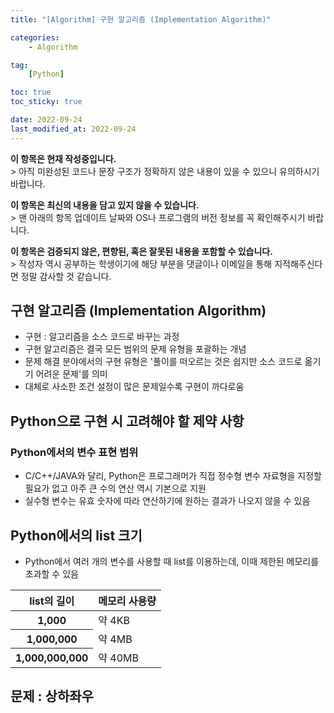 ```yaml
---
title: "[Algorithm] 구현 알고리즘 (Implementation Algorithm)"

categories:
    - Algorithm

tag:
    [Python]

toc: true
toc_sticky: true

date: 2022-09-24
last_modified_at: 2022-09-24
---
```


<p class="notice--primary"><strong>이 항목은 현재 작성중입니다.</strong><br>> 아직 미완성된 코드나 문장 구조가 정확하지 않은 내용이 있을 수 있으니 유의하시기 바랍니다.</p>

<p class="notice--danger"><strong>이 항목은 최신의 내용을 담고 있지 않을 수 있습니다.</strong><br>> 맨 아래의 항목 업데이트 날짜와 OS나 프로그램의 버전 정보를 꼭 확인해주시기 바랍니다.</p>

<p class="notice--warning"><strong>이 항목은 검증되지 않은, 편향된, 혹은 잘못된 내용을 포함할 수 있습니다.</strong><br>> 작성자 역시 공부하는 학생이기에 해당 부분을 댓글이나 이메일을 통해 지적해주신다면 정말 감사할 것 같습니다.</p>

## 구현 알고리즘 (Implementation Algorithm)
- 구현 : 알고리즘을 소스 코드로 바꾸는 과정
- 구현 알고리즘은 결국 모든 범위의 문제 유형을 포괄하는 개념
- 문제 해결 분야에서의 구현 유형은 '풀이를 떠오르는 것은 쉽지만 소스 코드로 옮기기 어려운 문제'를 의미
- 대체로 사소한 조건 설정이 많은 문제일수록 구현이 까다로움

## Python으로 구현 시 고려해야 할 제약 사항

### Python에서의 변수 표현 범위
- C/C++/JAVA와 달리, Python은 프로그래머가 직접 정수형 변수 자료형을 지정할 필요가 없고 아주 큰 수의 연산 역시 기본으로 지원
- 실수형 변수는 유효 숫자에 따라 연산하기에 원하는 결과가 나오지 않을 수 있음

## Python에서의 list 크기
- Python에서 여러 개의 변수를 사용할 때 list를 이용하는데, 이때 제한된 메모리를 초과할 수 있음

  
<table>
	<thead>
		<tr>
			<th>list의 길이</th>
			<th>메모리 사용량</th>
		</tr>
	</thead>
   	<tbody>
        <tr>
            <th>1,000</th>
            <td>약 4KB</td>
        </tr>
        <tr>
            <th>1,000,000</th>
            <td>약 4MB</td>
        </tr>
        <tr>
            <th>1,000,000,000</th>
            <td>약 40MB</td>
        </tr>
    </tbody>
</table>

## 문제 : 상하좌우